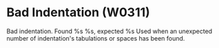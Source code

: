 # Bad Indentation (W0311)

Bad indentation. Found %s %s, expected %s Used when an unexpected number
of indentation's tabulations or spaces has been found.
